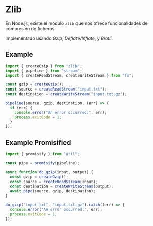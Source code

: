# Zlib

En Node.js, existe el módulo `zlib` que nos ofrece funcionalidades de compresion de ficheros.

Implementado usando _Gzip_, _Deflate/Inflate_, y _Brotli_.

## Example

```js
import { createGzip } from "zlib";
import { pipeline } from "stream";
import { createReadStream, createWriteStream } from "fs";

const gzip = createGzip();
const source = createReadStream("input.txt");
const destination = createWriteStream("input.txt.gz");

pipeline(source, gzip, destination, (err) => {
  if (err) {
    console.error("An error occurred:", err);
    process.exitCode = 1;
  }
});
```

## Example Promisified

```js
import { promisify } from "util";

const pipe = promisify(pipeline);

async function do_gzip(input, output) {
  const gzip = createGzip();
  const source = createReadStream(input);
  const destination = createWriteStream(output);
  await pipe(source, gzip, destination);
}

do_gzip("input.txt", "input.txt.gz").catch((err) => {
  console.error("An error occurred:", err);
  process.exitCode = 1;
});
```
